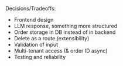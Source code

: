 Decisions/Tradeoffs:
- Frontend design
- LLM response, something more structured
- Order storage in DB instead of in backend
- Delete as a route (extensibility)
- Validation of input
- Multi-tenant access (& order ID async)
- Testing and reliability